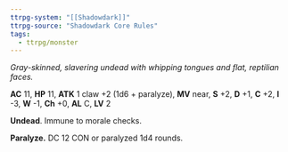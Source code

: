 ```yaml
---
ttrpg-system: "[[Shadowdark]]"
ttrpg-source: "Shadowdark Core Rules"
tags:
  - ttrpg/monster
---
```


_Gray-skinned, slavering undead with whipping tongues and flat, reptilian faces._

**AC** 11, **HP** 11, **ATK** 1 claw +2 (1d6 + paralyze), **MV** near, **S** +2, **D** +1, **C** +2, **I** -3, **W** -1, **Ch** +0, **AL** C, **LV** 2

**Undead**. Immune to morale checks. 

**Paralyze.** DC 12 CON or paralyzed 1d4 rounds.

